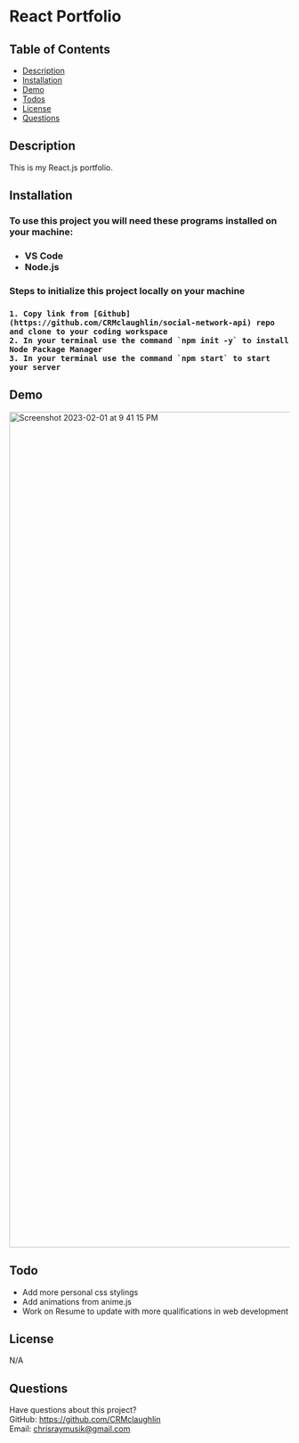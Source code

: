 # React Portfolio

## Table of Contents
  * [Description](#description)
  * [Installation](#installation)
  * [Demo](#demo)
  * [Todos](#todos)
  * [License](#license)
  * [Questions](#questions)

  ## Description
 
This is my React.js portfolio.

  
  ## Installation
  <h3> To use this project you will need these programs installed on your machine:<h3>
  
  * VS Code
  * Node.js

  
  <h3> Steps to initialize this project locally on your machine <h3>
    
    1. Copy link from [Github](https://github.com/CRMclaughlin/social-network-api) repo and clone to your coding workspace
    2. In your terminal use the command `npm init -y` to install Node Package Manager
    3. In your terminal use the command `npm start` to start your server

  
## Demo
   
<img width="1500" alt="Screenshot 2023-02-01 at 9 41 15 PM" src="https://user-images.githubusercontent.com/111208223/216228721-e4db45b9-fe8a-4d4d-a5d7-273f293b3a0a.png">

## Todo
* Add more personal css stylings
* Add animations from anime.js
* Work on Resume to update with more qualifications in web development


## License
N/A
  
## Questions
Have questions about this project?  
GitHub: https://github.com/CRMclaughlin  
Email: chrisraymusik@gmail.com
